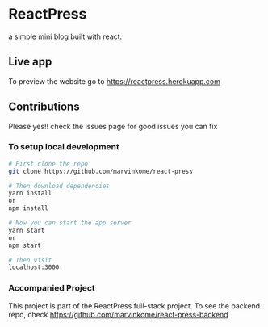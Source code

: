 # ReactPress

a simple mini blog built with react.

## Live app

To preview the website go to https://reactpress.herokuapp.com

## Contributions

Please yes!! check the issues page for good issues you can fix

### To setup local development

```bash
# First clone the repo
git clone https://github.com/marvinkome/react-press

# Then download dependencies
yarn install
or
npm install

# Now you can start the app server
yarn start
or
npm start

# Then visit
localhost:3000
```

### Accompanied Project

This project is part of the ReactPress full-stack project.
To see the backend repo, check https://github.com/marvinkome/react-press-backend
